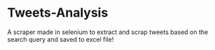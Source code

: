 # Tweets-Analysis
A scraper made in selenium to extract and scrap tweets based on the search query and saved to excel file!

